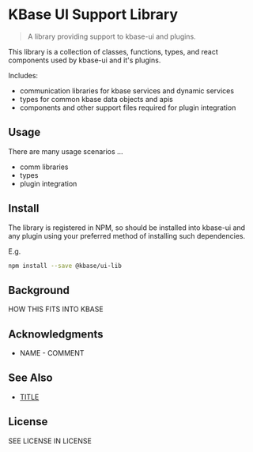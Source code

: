 # KBase UI Support Library

> A library providing support to kbase-ui and plugins.

This library is a collection of classes, functions, types, and react components used by kbase-ui and it's plugins.

Includes:

-   communication libraries for kbase services and dynamic services
-   types for common kbase data objects and apis
-   components and other support files required for plugin integration

## Usage

There are many usage scenarios ...

-   comm libraries
-   types
-   plugin integration

## Install

The library is registered in NPM, so should be installed into kbase-ui and any plugin using your preferred method of installing such dependencies.

E.g.

```bash
npm install --save @kbase/ui-lib
```

## Background

HOW THIS FITS INTO KBASE

## Acknowledgments

-   NAME - COMMENT

## See Also

-   [TITLE](URL)

## License

SEE LICENSE IN LICENSE
